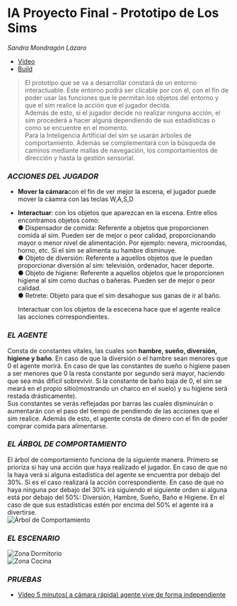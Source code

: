 # IA Proyecto Final - Prototipo de Los Sims
_Sandra Mondragón Lázaro_

* [Vídeo](https://drive.google.com/file/d/1njvJLcsTY86o6CfP7B2nyGWn5TLk_M8M/view?usp=sharing)
* [Build](https://drive.google.com/file/d/1XWKMFxJV_5CHYaYFPzRZHo3eJYveRHeO/view?usp=sharing)
> El prototipo que se va a desarrollar constará de un entorno interactuable. Este entorno podrá ser 
clicable por con él, con el fin de poder usar las funciones que le permitan los objetos del entorno 
y que el sim realice la acción que el jugador decida.  
Además de esto, si el jugador decide no realizar ninguna acción, el sim procederá a hacer alguna 
dependiendo de sus estadísticas o como se encuentre en el momento.  
Para la Inteligencia Artificial del sim se usarán árboles de comportamiento. Además se 
complementará con la búsqueda de caminos mediante mallas de navegación, los comportamientos 
de dirección y hasta la gestión sensorial.  

### _ACCIONES DEL JUGADOR_
* **Mover la cámara**con el fin de ver mejor la escena, el jugador puede mover la cáamra con las teclas W,A,S,D
* **Interactuar**: con los objetos que aparezcan en la escena. Entre ellos encontramos objetos como:  
	●	 Dispensador de comida: Referente a objetos que proporcionen comida al sim. Pueden ser de mejor o peor calidad, proporcionando mayor o menor nivel de alimentación. Por 
ejemplo: nevera, microondas, horno, etc. Si el sim se alimenta su hambre disminuye.    
	● Objeto de diversión: Referente a aquellos objetos que le puedan proporcionar diversión al sim: televisión, ordenador, hacer deporte.  
	● Objeto de higiene: Referente a aquellos objetos que le proporcionen higiene al sim como duchas o bañeras. Pueden ser de mejor o peor calidad.  
	● Retrete: Objeto para que el sim desahogue sus ganas de ir al baño.  
	
	Interactuar con los objetos de la escecena hace que el agente realice las acciones correspondientes.
### _EL AGENTE_
Consta de constantes vitales, las cuales son **hambre, sueño, diversión, higiene y baño**. En caso de que la diversión o el hambre sean menores que 0 el agente morirá. En caso
de que las constantes de sueño o higiene pasen a ser menores que 0 la resta constante por segundo será mayor, haciendo que sea más dificil sobrevivir. Si la constante de baño 
baja de 0, el sim se meará en el propio sitio(mostrando un charco en el suelo) y su higiene será restada drásticamente).  
Sus constantes se verás reflejadas por barras las cuales disminuirán o aumentarán con el paso del tiempo de pendiendo de las acciones que el sim realice. Además de esto, el
agente consta de dinero con el fin de poder comprar comida para alimentarse.  
### _EL ÁRBOL DE COMPORTAMIENTO_
El árbol de comportamiento funciona de la siguiente manera. Primero se prioriza si hay una acción que haya realizado el jugador. En caso de que no la haya verá si alguna 
estadística del agente se encuentra por debajo del 30%. Si es el caso realizará la acción correspondiente. En caso de que no haya ninguna por debajo del 30% irá siguiendo 
el siguiente orden si alguna está por debajo del 50%: Diversión, Hambre, Sueño, Baño e Higiene.  En el caso de que sus estadísticas estén por encima del 50% el agente irá 
a divertirse.  
 ![Árbol de Comportamiento](Assets/Markdown/Arbol.png)
### _EL ESCENARIO_
 ![Zona Dormitorio](Assets/Markdown/Captura2.png)  
 ![Zona Cocina](Assets/Markdown/Captura1.png)  
### _PRUEBAS_
* [Vídeo 5 minutos( a cámara rápida) agente vive de forma independiente](https://drive.google.com/file/d/1DQqnhtARg2hdkqHDbG13G805c_Mof6NX/view?usp=sharing)
